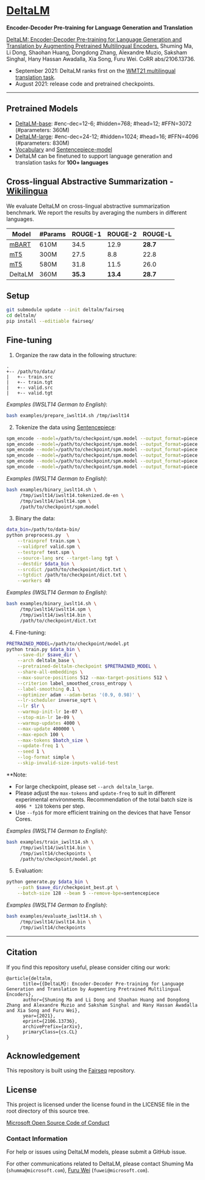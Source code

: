 # [DeltaLM](https://arxiv.org/abs/2106.13736)

**Encoder-Decoder Pre-training for Language Generation and Translation** 

[DeltaLM: Encoder-Decoder Pre-training for Language Generation and Translation by Augmenting Pretrained Multilingual Encoders.](https://arxiv.org/abs/2106.13736) Shuming Ma, Li Dong, Shaohan Huang, Dongdong Zhang, Alexandre Muzio, Saksham Singhal, Hany Hassan Awadalla, Xia Song, Furu Wei. CoRR abs/2106.13736.

- September 2021: DeltaLM ranks first on the [WMT21 multilingual translation task](http://www.statmt.org/wmt21/large-scale-multilingual-translation-task.html).
- August 2021: release code and pretrained checkpoints.

---

## Pretrained Models

- [DeltaLM-base](https://deltalm.blob.core.windows.net/deltalm/deltalm-base.pt): #enc-dec=12-6; #hidden=768; #head=12; #FFN=3072 (#parameters: 360M)
- [DeltaLM-large](https://deltalm.blob.core.windows.net/deltalm/deltalm-large.pt): #enc-dec=24-12; #hidden=1024; #head=16; #FFN=4096 (#parameters: 830M)
- [Vocabulary](https://deltalm.blob.core.windows.net/deltalm/dict.txt) and [Sentencepiece-model](https://deltalm.blob.core.windows.net/deltalm/spm.model)
- DeltaLM can be finetuned to support language generation and translation tasks for **100+ languages**


## Cross-lingual Abstractive Summarization - [Wikilingua](https://arxiv.org/abs/2010.03093)

We evaluate DeltaLM on cross-lingual abstractive summarization benchmark. We report the results by averaging the numbers in different languages. 

|   Model   |   #Params   |  ROUGE-1  |  ROUGE-2  |  ROUGE-L  |
|-----------|-------------|-----------|-----------|-----------|
| [mBART](https://arxiv.org/abs/2001.08210)     | 610M        | 34.5      | 12.9      | **28.7**      |
| [mT5](https://arxiv.org/abs/2010.11934)       | 300M        | 27.5      | 8.8       | 22.8      |
| [mT5](https://arxiv.org/abs/2010.11934)       | 580M        | 31.8      | 11.5      | 26.0      |
| DeltaLM   | 360M        | **35.3**      | **13.4**      | **28.7**      |


## Setup

```bash
git submodule update --init deltalm/fairseq
cd deltalm/
pip install --editiable fairseq/
```

## Fine-tuning

1. Organize the raw data in the following structure:
```
.
+-- /path/to/data/
|   +-- train.src
|   +-- train.tgt
|   +-- valid.src
|   +-- valid.tgt
```

*Examples (IWSLT14 German to English)*:
```bash
bash examples/prepare_iwslt14.sh /tmp/iwslt14
```

2. Tokenize the data using [Sentencepiece](https://github.com/google/sentencepiece):

```bash
spm_encode --model=/path/to/checkpoint/spm.model --output_format=piece < train.src > train.spm.src
spm_encode --model=/path/to/checkpoint/spm.model --output_format=piece < train.tgt > train.spm.tgt
spm_encode --model=/path/to/checkpoint/spm.model --output_format=piece < valid.src > valid.spm.src
spm_encode --model=/path/to/checkpoint/spm.model --output_format=piece < valid.tgt > valid.spm.tgt
spm_encode --model=/path/to/checkpoint/spm.model --output_format=piece < test.src > test.spm.src
spm_encode --model=/path/to/checkpoint/spm.model --output_format=piece < test.tgt > test.spm.tgt
```

*Examples (IWSLT14 German to English)*:
```bash
bash examples/binary_iwslt14.sh \
     /tmp/iwslt14/iwslt14.tokenized.de-en \
     /tmp/iwslt14/iwslt14.spm \
     /path/to/checkpoint/spm.model
```

3. Binary the data:

```bash
data_bin=/path/to/data-bin/
python preprocess.py  \
    --trainpref train.spm \
    --validpref valid.spm \
    --testpref test.spm \
    --source-lang src --target-lang tgt \
    --destdir $data_bin \
    --srcdict /path/to/checkpoint/dict.txt \
    --tgtdict /path/to/checkpoint/dict.txt \
    --workers 40
```

*Examples (IWSLT14 German to English)*:
```bash
bash examples/binary_iwslt14.sh \
     /tmp/iwslt14/iwslt14.spm \
     /tmp/iwslt14/iwslt14.bin \
     /path/to/checkpoint/dict.txt
```

4. Fine-tuning:

```bash
PRETRAINED_MODEL=/path/to/checkpoint/model.pt
python train.py $data_bin \
    --save-dir $save_dir \
    --arch deltalm_base \
    --pretrained-deltalm-checkpoint $PRETRAINED_MODEL \
    --share-all-embeddings \
    --max-source-positions 512 --max-target-positions 512 \
    --criterion label_smoothed_cross_entropy \
    --label-smoothing 0.1 \
    --optimizer adam --adam-betas '(0.9, 0.98)' \
    --lr-scheduler inverse_sqrt \
    --lr $lr \
    --warmup-init-lr 1e-07 \
    --stop-min-lr 1e-09 \
    --warmup-updates 4000 \
    --max-update 400000 \
    --max-epoch 100 \
    --max-tokens $batch_size \
    --update-freq 1 \
    --seed 1 \
    --log-format simple \
    --skip-invalid-size-inputs-valid-test
```
**Note: 
- For large checkpoint, please set `--arch deltalm_large`.
- Please adjust the `max-tokens` and `update-freq` to suit in different experimental environments. Recommendation of the total batch size is `4096 * 128` tokens per step.
- Use `--fp16` for more efficient training on the devices that have Tensor Cores.

*Examples (IWSLT14 German to English)*:
```bash
bash examples/train_iwslt14.sh \
     /tmp/iwslt14/iwslt14.bin \
     /tmp/iwslt14/checkpoints \
     /path/to/checkpoint/model.pt
```

5. Evaluation:

```bash
python generate.py $data_bin \
    --path $save_dir/checkpoint_best.pt \
    --batch-size 128 --beam 5 --remove-bpe=sentencepiece
```

*Examples (IWSLT14 German to English)*:
```bash
bash examples/evaluate_iwslt14.sh \
     /tmp/iwslt14/iwslt14.bin \
     /tmp/iwslt14/checkpoints
```

---

## Citation

If you find this repository useful, please consider citing our work:
```
@article{deltalm,
      title={{DeltaLM}: Encoder-Decoder Pre-training for Language Generation and Translation by Augmenting Pretrained Multilingual Encoders}, 
      author={Shuming Ma and Li Dong and Shaohan Huang and Dongdong Zhang and Alexandre Muzio and Saksham Singhal and Hany Hassan Awadalla and Xia Song and Furu Wei},
      year={2021},
      eprint={2106.13736},
      archivePrefix={arXiv},
      primaryClass={cs.CL}
}
```

## Acknowledgement

This repository is built using the [Fairseq](https://github.com/pytorch/fairseq) repository.

## License
This project is licensed under the license found in the LICENSE file in the root directory of this source tree.

[Microsoft Open Source Code of Conduct](https://opensource.microsoft.com/codeofconduct)

### Contact Information

For help or issues using DeltaLM models, please submit a GitHub issue.

For other communications related to DeltaLM, please contact Shuming Ma (`shumma@microsoft.com`), [Furu Wei](http://gitnlp.org/) (`fuwei@microsoft.com`).
